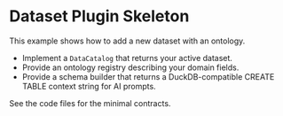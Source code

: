 # Dataset Plugin Skeleton

This example shows how to add a new dataset with an ontology.

- Implement a `DataCatalog` that returns your active dataset.
- Provide an ontology registry describing your domain fields.
- Provide a schema builder that returns a DuckDB-compatible CREATE TABLE context string for AI prompts.

See the code files for the minimal contracts.
